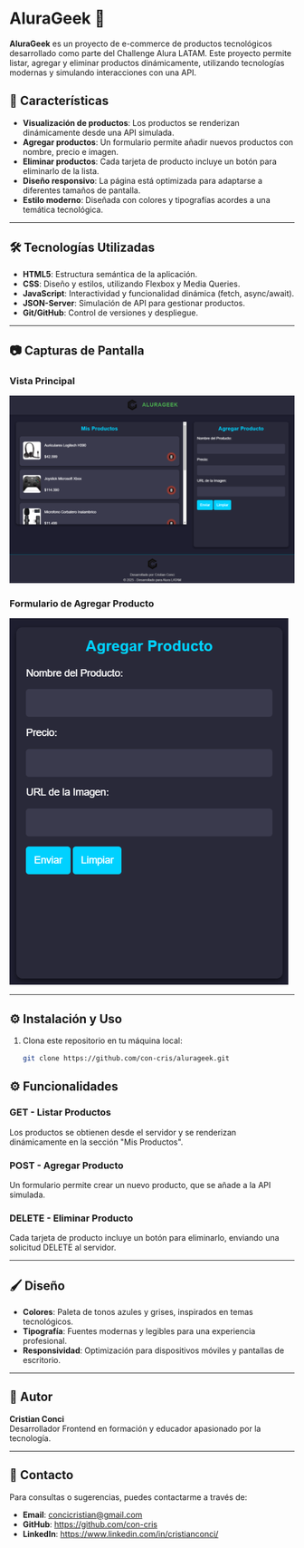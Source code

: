 # AluraGeek 🛒

**AluraGeek** es un proyecto de e-commerce de productos tecnológicos desarrollado como parte del Challenge Alura LATAM. Este proyecto permite listar, agregar y eliminar productos dinámicamente, utilizando tecnologías modernas y simulando interacciones con una API.

## 🚀 Características

- **Visualización de productos**: Los productos se renderizan dinámicamente desde una API simulada.
- **Agregar productos**: Un formulario permite añadir nuevos productos con nombre, precio e imagen.
- **Eliminar productos**: Cada tarjeta de producto incluye un botón para eliminarlo de la lista.
- **Diseño responsivo**: La página está optimizada para adaptarse a diferentes tamaños de pantalla.
- **Estilo moderno**: Diseñada con colores y tipografías acordes a una temática tecnológica.

---

## 🛠️ Tecnologías Utilizadas

- **HTML5**: Estructura semántica de la aplicación.
- **CSS**: Diseño y estilos, utilizando Flexbox y Media Queries.
- **JavaScript**: Interactividad y funcionalidad dinámica (fetch, async/await).
- **JSON-Server**: Simulación de API para gestionar productos.
- **Git/GitHub**: Control de versiones y despliegue.

---

## 📷 Capturas de Pantalla

### Vista Principal
![Vista Principal](./assets/screenshots/vista-principal.png)

### Formulario de Agregar Producto
![Formulario](./assets/screenshots/formulario-agregar.png)


---

## ⚙️ Instalación y Uso

1. Clona este repositorio en tu máquina local:
   ```bash
   git clone https://github.com/con-cris/alurageek.git

## ⚙️ Funcionalidades

### **GET** - Listar Productos
Los productos se obtienen desde el servidor y se renderizan dinámicamente en la sección "Mis Productos".

### **POST** - Agregar Producto
Un formulario permite crear un nuevo producto, que se añade a la API simulada.

### **DELETE** - Eliminar Producto
Cada tarjeta de producto incluye un botón para eliminarlo, enviando una solicitud DELETE al servidor.

---

## 🖌️ Diseño

- **Colores**: Paleta de tonos azules y grises, inspirados en temas tecnológicos.
- **Tipografía**: Fuentes modernas y legibles para una experiencia profesional.
- **Responsividad**: Optimización para dispositivos móviles y pantallas de escritorio.

---

## 👤 Autor

**Cristian Conci**  
Desarrollador Frontend en formación y educador apasionado por la tecnología.

---

## 📧 Contacto

Para consultas o sugerencias, puedes contactarme a través de:  
- **Email**: concicristian@gmail.com
- **GitHub**: https://github.com/con-cris
- **LinkedIn**: https://www.linkedin.com/in/cristianconci/
   
